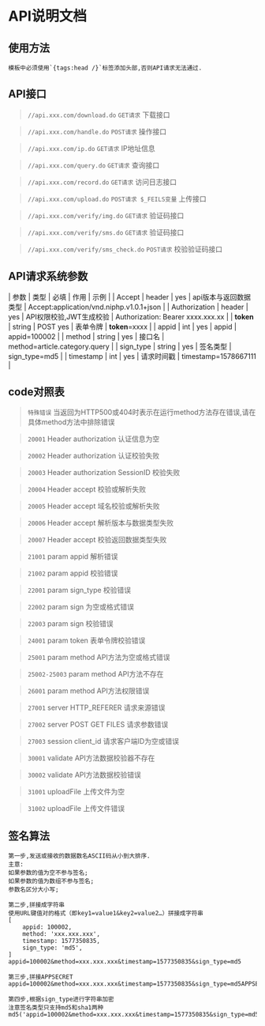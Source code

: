 API说明文档
===============

## 使用方法

~~~
模板中必须使用`{tags:head /}`标签添加头部,否则API请求无法通过.
~~~

## API接口

> `//api.xxx.com/download.do` `GET请求` 下载接口

> `//api.xxx.com/handle.do` `POST请求` 操作接口

> `//api.xxx.com/ip.do` `GET请求` IP地址信息

> `//api.xxx.com/query.do` `GET请求` 查询接口

> `//api.xxx.com/record.do` `GET请求` 访问日志接口

> `//api.xxx.com/upload.do` `POST请求 $_FEILS变量` 上传接口

> `//api.xxx.com/verify/img.do` `GET请求` 验证码接口

> `//api.xxx.com/verify/sms.do` `GET请求` 验证码接口

> `//api.xxx.com/verify/sms_check.do` `POST请求` 校验验证码接口



## API请求系统参数

| 参数 | 类型 | 必填 | 作用 | 示例 |
| Accept | header | yes | api版本与返回数据类型 | Accept:application/vnd.niphp.v1.0.1+json |
| Authorization | header | yes | API权限校验,JWT生成校验 | Authorization: Bearer xxxx.xxx.xx |
| __token__ | string | POST yes | 表单令牌 | __token__=xxxx |
| appid | int | yes | appid | appid=100002 |
| method | string | yes | 接口名 | method=article.category.query |
| sign_type | string | yes | 签名类型 | sign_type=md5 |
| timestamp | int | yes | 请求时间戳 | timestamp=1578667111 |


## code对照表

> `特殊错误` 当返回为HTTP500或404时表示在运行method方法存在错误,请在具体method方法中排除错误

> `20001` Header authorization 认证信息为空

> `20002` Header authorization 认证校验失败

> `20003` Header authorization SessionID 校验失败

> `20004` Header accept 校验或解析失败

> `20005` Header accept 域名校验或解析失败

> `20006` Header accept 解析版本与数据类型失败

> `20007` Header accept 校验返回数据类型失败

> `21001` param appid 解析错误

> `21002` param appid 校验错误

> `22001` param sign_type 校验错误

> `22002` param sign 为空或格式错误

> `22003` param sign 校验错误

> `24001` param token 表单令牌校验错误

> `25001` param method API方法为空或格式错误

> `25002-25003` param method API方法不存在

> `26001` param method API方法权限错误

> `27001` server HTTP_REFERER 请求来源错误

> `27002` server POST GET FILES 请求参数错误

> `27003` session client_id 请求客户端ID为空或错误

> `30001` validate API方法数据校验器不存在

> `30002` validate API方法数据校验错误

> `31001` uploadFile 上传文件为空

> `31002` uploadFile 上传文件错误


## 签名算法

~~~
第一步,发送或接收的数据数名ASCII码从小到大排序.
主意:
如果参数的值为空不参与签名;
如果参数的值为数组不参与签名;
参数名区分大小写;

第二步,拼接成字符串
使用URL键值对的格式（即key1=value1&key2=value2…）拼接成字符串
[
    appid: 100002,
    method: 'xxx.xxx.xxx',
    timestamp: 1577350835,
    sign_type: 'md5',
]
appid=100002&method=xxx.xxx.xxx&timestamp=1577350835&sign_type=md5

第三步,拼接APPSECRET
appid=100002&method=xxx.xxx.xxx&timestamp=1577350835&sign_type=md5APPSECRET

第四步,根据sign_type进行字符串加密
注意签名类型只支持md5和sha1两种
md5('appid=100002&method=xxx.xxx.xxx&timestamp=1577350835&sign_type=md5APPSECRET')
~~~
